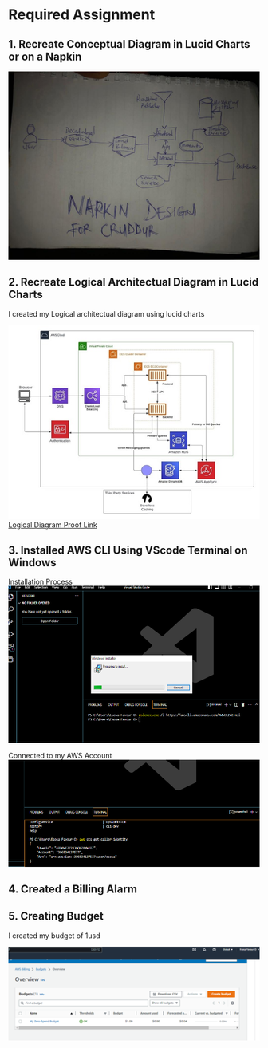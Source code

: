 # Required Assignment

## 1. Recreate Conceptual Diagram in Lucid Charts or on a Napkin

![Proof of Napkin Design](assets/Cruddur%20Napkin%20Design.jpg)


## 2. Recreate Logical Architectual Diagram in Lucid Charts

I created my Logical architectual diagram using lucid charts 

![Proof of Logical diagram](assets/Logical%20Architecture%20-%20Logical%20Design%202.jpeg)
[Logical Diagram Proof Link](https://lucid.app/lucidchart/d6121433-ceb9-4bd2-9cac-0a8cc0670877/edit?viewport_loc=-1617%2C-438%2C4905%2C1900%2C0_0&invitationId=inv_08393950-7b0c-453f-8578-40e218885106)


## 3. Installed AWS CLI Using VScode Terminal on Windows

Installation Process
![Proof of Installation](assets/Installing%20AWS%20CLI%20Using%20VScode%20Terminal.png)

Connected to my AWS Account
![Prrof of Configuration](assets/AWS%20CLI%20Installed%20and%20working.png)


## 4. Created a Billing Alarm


## 5. Creating Budget

I created my budget of 1usd

![See Proof Here](assets/AWS%20Budgets.png)
